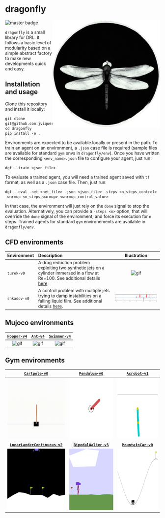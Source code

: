 # dragonfly

<p align="center">
  <img align="right" width="350" alt="logo" src="dragonfly/msc/logo.png">
</p>

![master badge](https://github.com/jviquerat/dragonfly/workflows/dragonfly/badge.svg?branch=master)

`dragonfly` is a small library for DRL. It follows a basic level of modularity based on a simple abstract factory to make new developments quick and easy.

## Installation and usage

Clone this repository and install it locally:

```
git clone git@github.com:jviquerat/dragonfly.git
cd dragonfly
pip install -e .
```

Environments are expected to be available locally or present in the path. To train an agent on an environment, a `.json` case file is required (sample files are available for standard `gym` envs in `dragonfly/env`). Once you have written the corresponding `<env_name>.json` file to configure your agent, just run:

```
dgf --train <json_file>
```

To evaluate a trained agent, you will need a trained agent saved with `tf` format, as well as a `.json` case file. Then, just run:

``` 
dgf --eval -net <net_file> -json <json_file> -steps <n_steps_control> -warmup <n_steps_warmup> <warmup_control_value>
```

In that case, the environment will just rely on the `done` signal to stop the evaluation. Alternatively, you can provide a `-steps <n>` option, that will override the `done` signal of the environment, and force its execution for `n` steps. Trained agents for standard `gym` environements are available in `dragonfly/env`.

## CFD environments

| Environment | Description | Illustration |
| :--- | :--- | :---: |
| `turek-v0` | A drag reduction problem exploiting two synthetic jets on a cylinder immersed in a flow at Re=100. See additional details <a href="dragonfly/env/turek/README.md">here</a>. | <img width="400" alt="gif" src="dragonfly/env/turek/good.gif"> |
| `shkadov-v0` | A control problem with multiple jets trying to damp instabilities on a falling liquid film. See additional details <a href="dragonfly/env/shkadov/README.md">here</a>. | <img width="400" alt="gif" src="dragonfly/env/shkadov/good.gif"> |

## Mujoco environments

| [**`Hopper-v4`**](dragonfly/env/hopper/README.md)       | [**`Ant-v4`**](dragonfly/env/ant/README.md)           | [**`Swimmer-v4`**](dragonfly/env/hopper/README.md)       |
| :-----------------------------------------------------: | :---------------------------------------------------: | :-----------------------------------------------------: |
| <img height="250" alt="gif" src="dragonfly/env/hopper/good.gif"> | <img height="250" alt="gif" src="dragonfly/env/ant/good.gif"> | <img height="250" alt="gif" src="dragonfly/env/swimmer/good.gif">                |

## Gym environments

| [**`Cartpole-v0`**](dragonfly/env/cartpole/README.md)   | [**`Pendulum-v0`**](dragonfly/env/pendulum/README.md)   | [**`Acrobot-v1`**](dragonfly/env/acrobot/README.md)       |
| :-----------------------------------------------------: | :-----------------------------------------------------: | :-----------------------------------------------------: |
| <img height="200" alt="gif" src="dragonfly/env/cartpole/good.gif">  | <img height="200" alt="gif" src="dragonfly/env/pendulum/good.gif">            | <img height="200" alt="gif" src="dragonfly/env/acrobot/good.gif">                |
| [**`LunarLanderContinuous-v2`**](dragonfly/env/lunarlandercontinuous/README.md) | [**`BipedalWalker-v3`**](dragonfly/env/bipedalwalker/README.md)   | [**`MountainCar-v0`**](dragonfly/env/mountaincar/README.md)       |
| <img height="200" alt="gif" src="dragonfly/env/lunarlandercontinuous/good.gif"> | <img height="200" alt="gif" src="dragonfly/env/bipedalwalker/good_td3.gif">            | <img height="200" alt="gif" src="dragonfly/env/mountaincar/good.gif">                |
